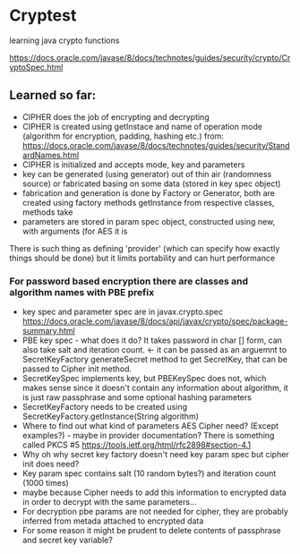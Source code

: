 # Cryptest
learning java crypto functions

https://docs.oracle.com/javase/8/docs/technotes/guides/security/crypto/CryptoSpec.html

## Learned so far:

* CIPHER does the job of encrypting and decrypting
* CIPHER is created using getInstace and name of operation mode (algorithm for encryption, padding, hashing etc.) from: https://docs.oracle.com/javase/8/docs/technotes/guides/security/StandardNames.html
* CIPHER is initialized and accepts mode, key and parameters
* key can be generated (using generator) out of thin air (randomness source) or fabricated basing on some data (stored in key spec object)
* fabrication and generation is done by Factory or Generator, both are created using factory methods getInstance from respective classes, methods take 
* parameters are stored in param spec object, constructed using new, with arguments (for AES it is

There is such thing as defining 'provider' (which can specify how exactly things should be done) but it limits portability and can hurt performance


### For password based encryption there are classes and algorithm names with PBE prefix

* key spec and  parameter spec are in javax.crypto.spec https://docs.oracle.com/javase/8/docs/api/javax/crypto/spec/package-summary.html
* PBE key spec - what does it do? It takes password in char [] form, can also take salt and iteration count. <- it can be passed as an arguemnt to SecretKeyFactory generateSecret method to get SecretKey, that can be passed to Cipher init method.
* SecretKeySpec implements key, but PBEKeySpec does not, which makes sense since it doesn't contain any information about algorithm, it is just raw passphrase and some optional hashing parameters
* SecretKeyFactory needs to be created using SecretKeyFactory.getInstance(String algorithm)
* Where to find out what kind of parameters AES Cipher need? (Except examples?) - maybe in provider documentation? There is something called PKCS #5 https://tools.ietf.org/html/rfc2898#section-4.1
* Why oh why secret key factory doesn't need key param spec but cipher init does need?
 * Key param spec contains salt (10 random bytes?) and iteration count (1000 times)
 * maybe because Cipher needs to add this information to encrypted data in order to decrypt with the same parameters...
* For decryption pbe params are not needed for cipher, they are probably inferred from metada attached to encrypted data
* For some reason it might be prudent to delete contents of passphrase and secret key variable?